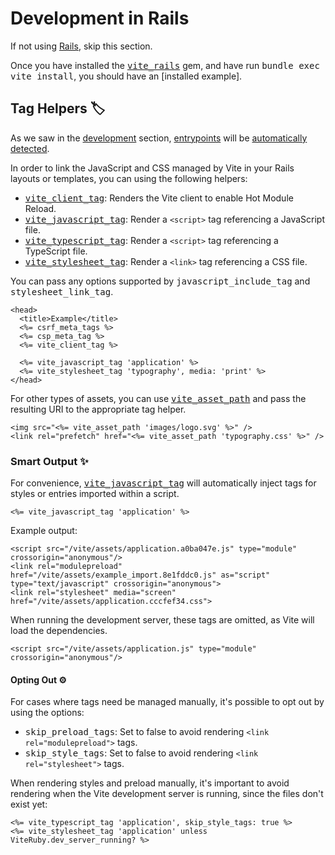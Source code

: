 [tag helpers]: /guide/rails.html#tag-helpers-%F0%9F%8F%B7
[discussions]: https://github.com/ElMassimo/vite_ruby/discussions
[rails]: https://rubyonrails.org/
[webpacker]: https://github.com/rails/webpacker
[vite rails]: https://github.com/ElMassimo/vite_ruby
[vite]: https://vitejs.dev/
[vite-templates]: https://github.com/vitejs/vite/tree/main/packages/create-app
[plugins]: https://vitejs.dev/plugins/
[configuration reference]: /config/
[build]: /config/#build-options
[dev options]: /config/#development-options
[json config]: /config/#shared-configuration-file-%F0%9F%93%84
[vite config]: /config/#configuring-vite-%E2%9A%A1
[sourceCodeDir]: /config/#sourcecodedir
[autoBuild]: /config/#autobuild
[entrypoints]: /guide/development.html#entrypoints-⤵%EF%B8%8F
[vite_client_tag]: https://github.com/ElMassimo/vite_ruby/blob/main/vite_rails/lib/vite_rails/tag_helpers.rb
[vite_javascript_tag]: https://github.com/ElMassimo/vite_ruby/blob/main/vite_rails/lib/vite_rails/tag_helpers.rb
[vite_typescript_tag]: https://github.com/ElMassimo/vite_ruby/blob/main/vite_rails/lib/vite_rails/tag_helpers.rb
[vite_stylesheet_tag]: https://github.com/ElMassimo/vite_ruby/blob/main/vite_rails/lib/vite_rails/tag_helpers.rb
[vite_asset_path]: https://github.com/ElMassimo/vite_ruby/blob/main/vite_rails/lib/vite_rails/tag_helpers.rb
[development]: /guide/development
[vite_rails]: https://github.com/ElMassimo/vite_ruby/tree/main/vite_rails
[installed_example]: https://github.com/ElMassimo/vite_ruby/tree/main/examples/rails

# Development in Rails

If not using [Rails], skip this section.

Once you have installed the <kbd>[vite_rails]</kbd> gem, and have run <kbd>bundle exec vite install</kbd>,
you should have an [installed example].

## Tag Helpers 🏷

As we saw in the [development] section, [entrypoints] will be [automatically detected][entrypoints].

In order to link the JavaScript and CSS managed by Vite in your Rails layouts or
templates, you can using the following helpers:

- <kbd>[vite_client_tag]</kbd>: Renders the Vite client to enable Hot Module Reload.
- <kbd>[vite_javascript_tag]</kbd>: Render a `<script>` tag referencing a JavaScript file.
- <kbd>[vite_typescript_tag]</kbd>: Render a `<script>` tag referencing a TypeScript file.
- <kbd>[vite_stylesheet_tag]</kbd>: Render a `<link>` tag referencing a CSS file.

You can pass any options supported by <kbd>javascript_include_tag</kbd> and <kbd>stylesheet_link_tag</kbd>.

```erb
<head>
  <title>Example</title>
  <%= csrf_meta_tags %>
  <%= csp_meta_tag %>
  <%= vite_client_tag %>

  <%= vite_javascript_tag 'application' %>
  <%= vite_stylesheet_tag 'typography', media: 'print' %>
</head>
```

For other types of assets, you can use <kbd>[vite_asset_path]</kbd> and pass the resulting URI to the appropriate tag helper.

```erb
<img src="<%= vite_asset_path 'images/logo.svg' %>" />
<link rel="prefetch" href="<%= vite_asset_path 'typography.css' %>" />
```

### Smart Output ✨

For convenience, <kbd>[vite_javascript_tag]</kbd> will automatically inject tags for styles or entries imported within a script.

```erb
<%= vite_javascript_tag 'application' %>
```

Example output:
```erb
<script src="/vite/assets/application.a0ba047e.js" type="module" crossorigin="anonymous"/>
<link rel="modulepreload" href="/vite/assets/example_import.8e1fddc0.js" as="script" type="text/javascript" crossorigin="anonymous">
<link rel="stylesheet" media="screen" href="/vite/assets/application.cccfef34.css">
```

When running the development server, these tags are omitted, as Vite will load the dependencies.

```erb
<script src="/vite/assets/application.js" type="module" crossorigin="anonymous"/>
```

#### Opting Out ⚙️

For cases where tags need be managed manually, it's possible to opt out by using the options:

- <kbd>skip_preload_tags</kbd>: Set to false to avoid rendering `<link rel="modulepreload">` tags.
- <kbd>skip_style_tags</kbd>: Set to false to avoid rendering `<link rel="stylesheet">` tags.

When rendering styles and preload manually, it's important to avoid rendering when the Vite development server is running, since the files don't exist yet:

```erb
<%= vite_typescript_tag 'application', skip_style_tags: true %>
<%= vite_stylesheet_tag 'application' unless ViteRuby.dev_server_running? %>
```
